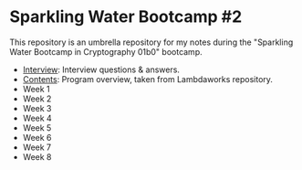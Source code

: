 # Sparkling Water Bootcamp #2

This repository is an umbrella repository for my notes during the "Sparkling Water Bootcamp in Cryptography 01b0" bootcamp.

- [Interview](./docs/INTERVIEW.md): Interview questions & answers.
- [Contents](./docs/PROGRAM.md): Program overview, taken from Lambdaworks repository.
- Week 1
- Week 2
- Week 3
- Week 4
- Week 5
- Week 6
- Week 7
- Week 8

